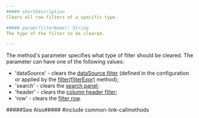 ```yaml
---
##### shortDescription
Clears all row filters of a specific type.

##### param(filterName): String
The type of the filter to be cleared.

---
```

The method's parameter specifies what type of filter should be cleared. The parameter can have one of the following values:

* 'dataSource' - clears the [dataSource filter](/api-reference/30%20Data%20Layer/DataSource/1%20Configuration/filter.md '/Documentation/ApiReference/Data_Layer/DataSource/Configuration/#filter') (defined in the configuration or applied by the [filter(filterExpr)](/api-reference/10%20UI%20Widgets/GridBase/3%20Methods/filter(filterExpr).md '{basewidgetpath}/Methods/#filterfilterExpr') method);
* 'search' - clears the [search panel](/api-reference/10%20UI%20Widgets/GridBase/1%20Configuration/searchPanel '{basewidgetpath}/Configuration/searchPanel/');
* 'header' - clears the [column header filter](/api-reference/10%20UI%20Widgets/GridBase/1%20Configuration/headerFilter '{basewidgetpath}/Configuration/headerFilter/');
* 'row' - clears the [filter row](/api-reference/10%20UI%20Widgets/GridBase/1%20Configuration/filterRow '{basewidgetpath}/Configuration/filterRow/').

#####See Also#####
#include common-link-callmethods